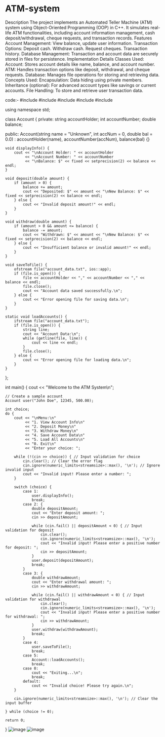 # ATM-system
Description
The project implements an Automated Teller Machine (ATM) system using Object-Oriented Programming (OOP) in C++. It simulates real-life ATM functionalities, including account information management, cash deposit/withdrawal, cheque requests, and transaction records.
Features
Account Management: View balance, update user information.
Transaction Options:
Deposit cash.
Withdraw cash.
Request cheques.
Transaction history.
Database Management: Transaction and account data are securely stored in files for persistence.
Implementation Details
Classes Used:
Account: Stores account details like name, balance, and account number.
ATM: Handles transaction options like deposit, withdrawal, and cheque requests.
Database: Manages file operations for storing and retrieving data.
Concepts Used:
Encapsulation: Data hiding using private members.
Inheritance (optional): For advanced account types like savings or current accounts.
File Handling: To store and retrieve user transaction data.

code:-
#include <iostream>
#include <fstream>
#include <string>
#include <iomanip>
#include <limits>

using namespace std;

class Account {
private:
    string accountHolder;
    int accountNumber;
    double balance;

public:
    Account(string name = "Unknown", int accNum = 0, double bal = 0.0)
        : accountHolder(name), accountNumber(accNum), balance(bal) {}

    void displayInfo() {
        cout << "\nAccount Holder: " << accountHolder
             << "\nAccount Number: " << accountNumber
             << "\nBalance: $" << fixed << setprecision(2) << balance << endl;
    }

    void deposit(double amount) {
        if (amount > 0) {
            balance += amount;
            cout << "Deposited: $" << amount << "\nNew Balance: $" << fixed << setprecision(2) << balance << endl;
        } else {
            cout << "Invalid deposit amount!" << endl;
        }
    }

    void withdraw(double amount) {
        if (amount > 0 && amount <= balance) {
            balance -= amount;
            cout << "Withdrawn: $" << amount << "\nNew Balance: $" << fixed << setprecision(2) << balance << endl;
        } else {
            cout << "Insufficient balance or invalid amount!" << endl;
        }
    }

    void saveToFile() {
        ofstream file("account_data.txt", ios::app);
        if (file.is_open()) {
            file << accountHolder << "," << accountNumber << "," << balance << endl;
            file.close();
            cout << "Account data saved successfully.\n";
        } else {
            cout << "Error opening file for saving data.\n";
        }
    }

    static void loadAccounts() {
        ifstream file("account_data.txt");
        if (file.is_open()) {
            string line;
            cout << "Account Data:\n";
            while (getline(file, line)) {
                cout << line << endl;
            }
            file.close();
        } else {
            cout << "Error opening file for loading data.\n";
        }
    }
};

int main() {
    cout << "Welcome to the ATM System\n";

    // Create a sample account
    Account user("John Doe", 12345, 500.00);

    int choice;
    do {
        cout << "\nMenu:\n"
             << "1. View Account Info\n"
             << "2. Deposit Money\n"
             << "3. Withdraw Money\n"
             << "4. Save Account Data\n"
             << "5. Load All Accounts\n"
             << "0. Exit\n"
             << "Enter your choice: ";
        
        while (!(cin >> choice)) { // Input validation for choice
            cin.clear(); // Clear the error flag
            cin.ignore(numeric_limits<streamsize>::max(), '\n'); // Ignore invalid input
            cout << "Invalid input! Please enter a number: ";
        }

        switch (choice) {
            case 1:
                user.displayInfo();
                break;
            case 2: {
                double depositAmount;
                cout << "Enter deposit amount: ";
                cin >> depositAmount;

                while (cin.fail() || depositAmount < 0) { // Input validation for deposit
                    cin.clear();
                    cin.ignore(numeric_limits<streamsize>::max(), '\n');
                    cout << "Invalid input! Please enter a positive number for deposit: ";
                    cin >> depositAmount;
                }
                user.deposit(depositAmount);
                break;
            }
            case 3: {
                double withdrawAmount;
                cout << "Enter withdrawal amount: ";
                cin >> withdrawAmount;

                while (cin.fail() || withdrawAmount < 0) { // Input validation for withdrawal
                    cin.clear();
                    cin.ignore(numeric_limits<streamsize>::max(), '\n');
                    cout << "Invalid input! Please enter a positive number for withdrawal: ";
                    cin >> withdrawAmount;
                }
                user.withdraw(withdrawAmount);
                break;
            }
            case 4:
                user.saveToFile();
                break;
            case 5:
                Account::loadAccounts();
                break;
            case 0:
                cout << "Exiting...\n";
                break;
            default:
                cout << "Invalid choice! Please try again.\n";
        }

        cin.ignore(numeric_limits<streamsize>::max(), '\n'); // Clear the input buffer

    } while (choice != 0);

    return 0;
}
![image](https://github.com/user-attachments/assets/6e4012c2-97e8-493b-a9c1-bf7337124aec)
![image](https://github.com/user-attachments/assets/4fc78577-8215-4382-b23f-5d39dd454b13)

